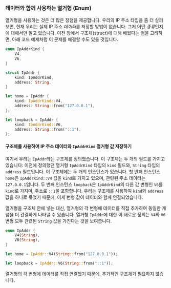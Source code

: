 ### 데이터와 함께 사용하는 열거형 (Enum)

열거형을 사용하는 것은 더 많은 장점을 제공합니다. 우리의 IP 주소 타입을 좀 더 살펴보면, 현재 우리는 실제 IP 주소 *데이터*를 저장할 방법이 없습니다. 그저 어떤 *종류*인지에 대해서만 알고 있습니다. 이전 장에서 구조체(struct)에 대해 배웠다는 점을 고려하면, 아래 코드 예제처럼 이 문제를 해결할 수도 있을 것입니다.

```rust
enum IpAddrKind {
    V4,
    V6,
}

struct IpAddr {
    kind: IpAddrKind,
    address: String,
}

let home = IpAddr {
    kind: IpAddrKind::V4,
    address: String::from("127.0.0.1"),
};

let loopback = IpAddr {
    kind: IpAddrKind::V6,
    address: String::from("::1"),
};
```

#### 구조체를 사용하여 IP 주소 데이터와 `IpAddrKind` 열거형 값 저장하기

여기서 우리는 `IpAddr`라는 구조체를 정의했습니다. 이 구조체는 두 개의 필드를 가지고 있습니다: 이전에 정의했던 열거형 `IpAddrKind` 타입의 `kind` 필드와, `String` 타입의 `address` 필드입니다. 이 구조체에는 두 개의 인스턴스가 있습니다. 첫 번째 인스턴스 `home`은 `IpAddrKind::V4` 값을 `kind`로 가지고 있으며, 관련된 주소 데이터는 `127.0.0.1`입니다. 두 번째 인스턴스 `loopback`은 `IpAddrKind`의 다른 값 변형인 `V6`를 `kind`로 가지며, 주소로 `::1`을 포함합니다. 우리는 구조체를 사용하여 `kind`와 `address` 값을 하나로 묶었기 때문에, 이제 변형 값이 데이터와 함께 연결되었습니다.

열거형을 구조체 안에 넣는 대신, 열거형의 각 변형에 데이터를 직접 추가하여 동일한 개념을 더 간결하게 나타낼 수 있습니다. 열거형 `IpAddr`에 대한 이 새로운 정의는 `V4`와 `V6` 변형 모두 관련된 `String` 값을 가진다는 것을 보여줍니다.

```rust
enum IpAddr {
    V4(String),
    V6(String),
}

let home = IpAddr::V4(String::from("127.0.0.1"));

let loopback = IpAddr::V6(String::from("::1"));
```

열거형의 각 변형에 데이터를 직접 연결했기 때문에, 추가적인 구조체가 필요하지 않습니다.